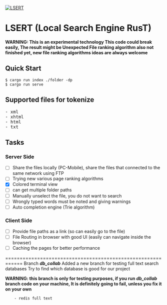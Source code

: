 [![LSERT](https://github.com/SajeevanJSPY/lsert/actions/workflows/rust.yml/badge.svg)](https://github.com/SajeevanJSPY/lsert/actions/workflows/rust.yml)
# LSERT (Local Search Engine RusT)

**WARNING:
This is an experimental technology 
This code could break easily, The result might be Unexpected
File ranking algorithm also not finished yet, new file ranking algorithms ideas are always welcome**


## Quick Start
```console
$ cargo run index ./folder -dp
$ cargo run serve 
```
## Supported files for tokenize
<pre>
- xml
- xhtml
- html
- txt
</pre>

## Tasks
### Server Side
- [ ] Share the files locally (PC-Mobile), share the files that connected to the same network using FTP
- [ ] Trying new various page ranking algorithms
- [x] Colored terminal view
- [ ] can get multiple folder paths
- [ ] Manually unselect the file, you do not want to search
- [ ] Wrongly typed words must be noted and giving warnings
- [ ] Auto completion engine (Trie algorithm)
    
### Client Side
- [ ] Provide file paths as a link (so can easily go to the file)
- [ ] File Routing in browser with good UI (easily can navigate inside the browser)
- [ ] Caching the pages for better performance

============================================================
Branch _**db_collab**_
Added a new branch for testing full text search databases
Try to find which database is good for our project

**WARNING:
this branch is only for testing purposes, if you run _db_collab_ branch code on your machine, It is definitely going to fail, unless you fix it on your own**

```
    - redis full text
```
